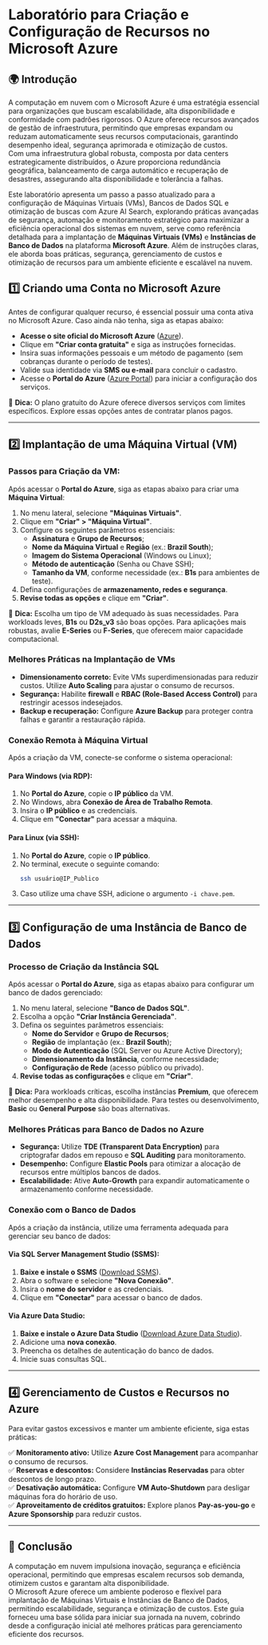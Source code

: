 # **Laboratório para Criação e Configuração de Recursos no Microsoft Azure**  

## **🌍 Introdução**  

A computação em nuvem com o Microsoft Azure é uma estratégia essencial para organizações que buscam escalabilidade, alta disponibilidade e conformidade com padrões rigorosos. O Azure oferece recursos avançados de gestão de infraestrutura, permitindo que empresas expandam ou reduzam automaticamente seus recursos computacionais, garantindo desempenho ideal, segurança aprimorada e otimização de custos.  
Com uma infraestrutura global robusta, composta por data centers estrategicamente distribuídos, o Azure proporciona redundância geográfica, balanceamento de carga automático e recuperação de desastres, assegurando alta disponibilidade e tolerância a falhas.  

Este laboratório apresenta um passo a passo atualizado para a configuração de Máquinas Virtuais (VMs), Bancos de Dados SQL e otimização de buscas com Azure AI Search, explorando práticas avançadas de segurança, automação e monitoramento estratégico para maximizar a eficiência operacional dos sistemas em nuvem, serve como referência detalhada para a implantação de **Máquinas Virtuais (VMs)** e **Instâncias de Banco de Dados** na plataforma **Microsoft Azure**. Além de instruções claras, ele aborda boas práticas, segurança, gerenciamento de custos e otimização de recursos para um ambiente eficiente e escalável na nuvem.  

## **1️⃣ Criando uma Conta no Microsoft Azure**  

Antes de configurar qualquer recurso, é essencial possuir uma conta ativa no Microsoft Azure. Caso ainda não tenha, siga as etapas abaixo:  

- **Acesse o site oficial do Microsoft Azure** ([Azure](https://azure.microsoft.com)).  
- Clique em **"Criar conta gratuita"** e siga as instruções fornecidas.  
- Insira suas informações pessoais e um método de pagamento (sem cobranças durante o período de testes).  
- Valide sua identidade via **SMS ou e-mail** para concluir o cadastro.  
- Acesse o **Portal do Azure** ([Azure Portal](https://portal.azure.com)) para iniciar a configuração dos serviços.  

📌 **Dica:** O plano gratuito do Azure oferece diversos serviços com limites específicos. Explore essas opções antes de contratar planos pagos.  

---

## **2️⃣ Implantação de uma Máquina Virtual (VM)**  

### **Passos para Criação da VM:**  
Após acessar o **Portal do Azure**, siga as etapas abaixo para criar uma **Máquina Virtual**:  

1. No menu lateral, selecione **"Máquinas Virtuais"**.  
2. Clique em **"Criar" > "Máquina Virtual"**.  
3. Configure os seguintes parâmetros essenciais:  
   - **Assinatura** e **Grupo de Recursos**;  
   - **Nome da Máquina Virtual** e **Região** (ex.: **Brazil South**);  
   - **Imagem do Sistema Operacional** (Windows ou Linux);  
   - **Método de autenticação** (Senha ou Chave SSH);  
   - **Tamanho da VM**, conforme necessidade (ex.: **B1s** para ambientes de teste).  
4. Defina configurações de **armazenamento, redes e segurança**.  
5. **Revise todas as opções** e clique em **"Criar"**.  

📌 **Dica:** Escolha um tipo de VM adequado às suas necessidades. Para workloads leves, **B1s** ou **D2s_v3** são boas opções. Para aplicações mais robustas, avalie **E-Series** ou **F-Series**, que oferecem maior capacidade computacional.  

### **Melhores Práticas na Implantação de VMs**  
- **Dimensionamento correto:** Evite VMs superdimensionadas para reduzir custos. Utilize **Auto Scaling** para ajustar o consumo de recursos.  
- **Segurança:** Habilite **firewall** e **RBAC (Role-Based Access Control)** para restringir acessos indesejados.  
- **Backup e recuperação:** Configure **Azure Backup** para proteger contra falhas e garantir a restauração rápida.  

### **Conexão Remota à Máquina Virtual**  
Após a criação da VM, conecte-se conforme o sistema operacional:  

#### **Para Windows (via RDP):**  
1. No **Portal do Azure**, copie o **IP público** da VM.  
2. No Windows, abra **Conexão de Área de Trabalho Remota**.  
3. Insira o **IP público** e as credenciais.  
4. Clique em **"Conectar"** para acessar a máquina.  

#### **Para Linux (via SSH):**  
1. No **Portal do Azure**, copie o **IP público**.  
2. No terminal, execute o seguinte comando:  
   ```sh
   ssh usuário@IP_Publico
   ```  
3. Caso utilize uma chave SSH, adicione o argumento `-i chave.pem`.  

---

## **3️⃣ Configuração de uma Instância de Banco de Dados**  

### **Processo de Criação da Instância SQL**  
Após acessar o **Portal do Azure**, siga as etapas abaixo para configurar um banco de dados gerenciado:  

1. No menu lateral, selecione **"Banco de Dados SQL"**.  
2. Escolha a opção **"Criar Instância Gerenciada"**.  
3. Defina os seguintes parâmetros essenciais:  
   - **Nome do Servidor** e **Grupo de Recursos**;  
   - **Região** de implantação (ex.: **Brazil South**);  
   - **Modo de Autenticação** (SQL Server ou Azure Active Directory);  
   - **Dimensionamento da Instância**, conforme necessidade;  
   - **Configuração de Rede** (acesso público ou privado).  
4. **Revise todas as configurações** e clique em **"Criar"**.  

📌 **Dica:** Para workloads críticas, escolha instâncias **Premium**, que oferecem melhor desempenho e alta disponibilidade. Para testes ou desenvolvimento, **Basic** ou **General Purpose** são boas alternativas.  

### **Melhores Práticas para Banco de Dados no Azure**  
- **Segurança:** Utilize **TDE (Transparent Data Encryption)** para criptografar dados em repouso e **SQL Auditing** para monitoramento.  
- **Desempenho:** Configure **Elastic Pools** para otimizar a alocação de recursos entre múltiplos bancos de dados.  
- **Escalabilidade:** Ative **Auto-Growth** para expandir automaticamente o armazenamento conforme necessidade.  

### **Conexão com o Banco de Dados**  
Após a criação da instância, utilize uma ferramenta adequada para gerenciar seu banco de dados:  

#### **Via SQL Server Management Studio (SSMS):**  
1. **Baixe e instale o SSMS** ([Download SSMS](https://aka.ms/ssms)).  
2. Abra o software e selecione **"Nova Conexão"**.  
3. Insira o **nome do servidor** e as credenciais.  
4. Clique em **"Conectar"** para acessar o banco de dados.  

#### **Via Azure Data Studio:**  
1. **Baixe e instale o Azure Data Studio** ([Download Azure Data Studio](https://aka.ms/azuredatastudio)).  
2. Adicione uma **nova conexão**.  
3. Preencha os detalhes de autenticação do banco de dados.  
4. Inicie suas consultas SQL.  

---

## **4️⃣ Gerenciamento de Custos e Recursos no Azure**  

Para evitar gastos excessivos e manter um ambiente eficiente, siga estas práticas:  

✅ **Monitoramento ativo:** Utilize **Azure Cost Management** para acompanhar o consumo de recursos.  
✅ **Reservas e descontos:** Considere **Instâncias Reservadas** para obter descontos de longo prazo.  
✅ **Desativação automática:** Configure **VM Auto-Shutdown** para desligar máquinas fora do horário de uso.  
✅ **Aproveitamento de créditos gratuitos:** Explore planos **Pay-as-you-go** e **Azure Sponsorship** para reduzir custos.  

---

## **📌 Conclusão**  

A computação em nuvem impulsiona inovação, segurança e eficiência operacional, permitindo que empresas escalem recursos sob demanda, otimizem custos e garantam alta disponibilidade.  
O Microsoft Azure oferece um ambiente poderoso e flexível para implantação de Máquinas Virtuais e Instâncias de Banco de Dados, permitindo escalabilidade, segurança e otimização de custos. Este guia forneceu uma base sólida para iniciar sua jornada na nuvem, cobrindo desde a configuração inicial até melhores práticas para gerenciamento eficiente dos recursos.  


